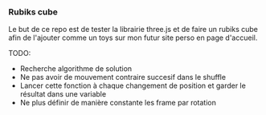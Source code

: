 ### Rubiks cube

Le but de ce repo est de tester la librairie three.js et de faire un rubiks cube afin de l'ajouter comme un toys sur mon futur site perso en page d'accueil.

TODO:
- Recherche algorithme de solution
- Ne pas avoir de mouvement contraire succesif dans le shuffle
- Lancer cette fonction à chaque changement de position et garder le résultat dans une variable
- Ne plus définir de manière constante les frame par rotation